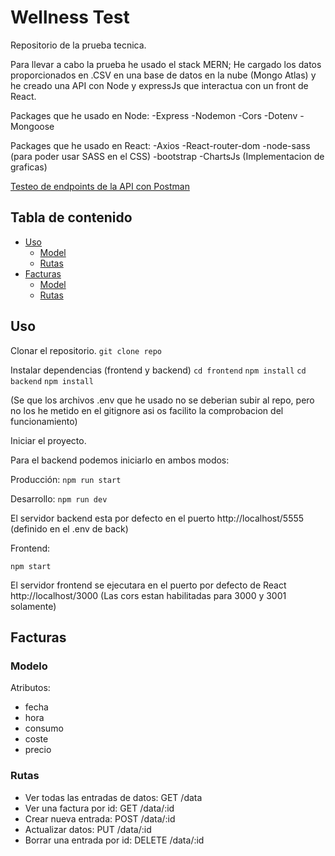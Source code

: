 # Wellness Test

Repositorio de la prueba tecnica.

Para llevar a cabo la prueba he usado el stack MERN; He cargado los datos proporcionados en .CSV en una base de datos en la nube (Mongo Atlas) y he creado una API con Node y expressJs que
interactua con un front de React.

Packages que he usado en Node:
-Express
-Nodemon
-Cors
-Dotenv
-Mongoose

Packages que he usado en React:
-Axios
-React-router-dom
-node-sass (para poder usar SASS en el CSS)
-bootstrap
-ChartsJs (Implementacion de graficas)

[Testeo de endpoints de la API con Postman](https://www.postman.com/collections/4bba4209389da8d17a50)

## Tabla de contenido

- [Uso](#uso)
  - [Model](#model)
  - [Rutas](#rutas)
- [Facturas](#facturas)
  - [Model](#model)
  - [Rutas](#rutas)

## Uso

Clonar el repositorio.
`git clone repo`

Instalar dependencias (frontend y backend)
`cd frontend`
`npm install`
`cd backend`
`npm install`

(Se que los archivos .env que he usado no se deberian subir al repo, pero no los he metido en el gitignore asi os facilito la comprobacion del funcionamiento)

Iniciar el proyecto.

Para el backend podemos iniciarlo en ambos modos:

Producción: `npm run start`

Desarrollo: `npm run dev`

El servidor backend esta por defecto en el puerto http://localhost/5555 (definido en el .env de back)

Frontend:

`npm start`

El servidor frontend se ejecutara en el puerto por defecto de React http://localhost/3000 (Las cors estan habilitadas para 3000 y 3001 solamente)

## Facturas

### Modelo

Atributos:

- fecha
- hora
- consumo
- coste
- precio

### Rutas

- Ver todas las entradas de datos: GET /data
- Ver una factura por id: GET /data/:id
- Crear nueva entrada: POST /data/:id
- Actualizar datos: PUT /data/:id
- Borrar una entrada por id: DELETE /data/:id
